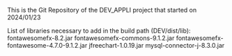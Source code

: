 This is the Git Repository of the DEV_APPLI project that started on 2024/01/23

List of libraries necessary to add in the build path (DEV/dist/lib):
    fontawesomefx-8.2.jar
    fontawesomefx-commons-9.1.2.jar
    fontawesomefx-fontawesome-4.7.0-9.1.2.jar
    jfreechart-1.0.19.jar
    mysql-connector-j-8.3.0.jar